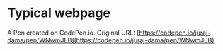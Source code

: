 # Typical webpage

A Pen created on CodePen.io. Original URL: [https://codepen.io/juraj-dama/pen/WNwmJEB](https://codepen.io/juraj-dama/pen/WNwmJEB).


